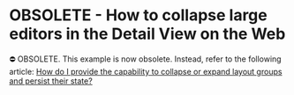 # OBSOLETE - How to collapse large editors in the Detail View on the Web


⛔ OBSOLETE. This example is now obsolete. Instead, refer to the following article: [How do I provide the capability to collapse or expand layout groups and persist their state?](https://supportcenter.devexpress.com/ticket/details/s135134/how-do-i-provide-the-capability-to-collapse-or-expand-layout-groups-and-persist-their)

